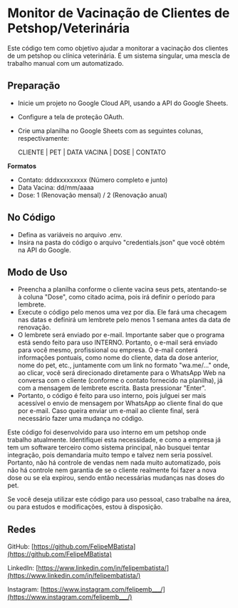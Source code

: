 # Monitor de Vacinação de Clientes de Petshop/Veterinária

Este código tem como objetivo ajudar a monitorar a vacinação dos clientes de um petshop ou clínica veterinária. É um sistema singular, uma mescla de trabalho manual com um automatizado.

## Preparação

- Inicie um projeto no Google Cloud API, usando a API do Google Sheets.
- Configure a tela de proteção OAuth.
- Crie uma planilha no Google Sheets com as seguintes colunas, respectivamente:

    CLIENTE | PET | DATA VACINA | DOSE | CONTATO

**Formatos**

- Contato: dddxxxxxxxxx (Número completo e junto)
- Data Vacina: dd/mm/aaaa
- Dose: 1 (Renovação mensal) / 2 (Renovação anual)

## No Código

- Defina as variáveis no arquivo .env.
- Insira na pasta do código o arquivo "credentials.json" que você obtém na API do Google.

## Modo de Uso

- Preencha a planilha conforme o cliente vacina seus pets, atentando-se à coluna "Dose", como citado acima, pois irá definir o período para lembrete.
- Execute o código pelo menos uma vez por dia. Ele fará uma checagem nas datas e definirá um lembrete pelo menos 1 semana antes da data de renovação.
- O lembrete será enviado por e-mail. Importante saber que o programa está sendo feito para uso INTERNO. Portanto, o e-mail será enviado para você mesmo, profissional ou empresa. O e-mail conterá informações pontuais, como nome do cliente, data da dose anterior, nome do pet, etc., juntamente com um link no formato "wa.me/..." onde, ao clicar, você será direcionado diretamente para o WhatsApp Web na conversa com o cliente (conforme o contato fornecido na planilha), já com a mensagem de lembrete escrita. Basta pressionar "Enter".
- Portanto, o código é feito para uso interno, pois julguei ser mais acessível o envio de mensagem por WhatsApp ao cliente final do que por e-mail. Caso queira enviar um e-mail ao cliente final, será necessário fazer uma mudança no código.

Este código foi desenvolvido para uso interno em um petshop onde trabalho atualmente. Identifiquei esta necessidade, e como a empresa já tem um software terceiro como sistema principal, não busquei tentar integração, pois demandaria muito tempo e talvez nem seria possível. Portanto, não há controle de vendas nem nada muito automatizado, pois não há controle nem garantia de se o cliente realmente foi fazer a nova dose ou se ela expirou, sendo então necessárias mudanças nas doses do pet.

Se você deseja utilizar este código para uso pessoal, caso trabalhe na área, ou para estudos e modificações, estou à disposição.

## Redes

GitHub: [https://github.com/FelipeMBatista](https://github.com/FelipeMBatista)

LinkedIn: [https://www.linkedin.com/in/felipembatista/](https://www.linkedin.com/in/felipembatista/)

Instagram: [https://www.instagram.com/felipemb___/](https://www.instagram.com/felipemb___/)
